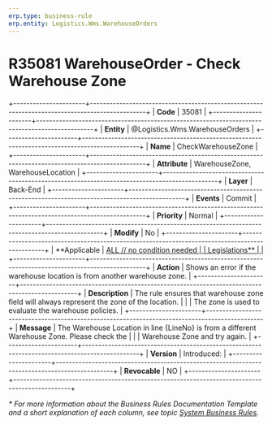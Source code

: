 ```yaml
---
erp.type: business-rule
erp.entity: Logistics.Wms.WarehouseOrders
---
```


# R35081 WarehouseOrder - Check Warehouse Zone
+----------------------+-----------------------------------------------------------------------------------------------+
| **Code**             | 35081                                                                                         |
+----------------------+-----------------------------------------------------------------------------------------------+
| **Entity**           | @Logistics.Wms.WarehouseOrders                                                                |
+----------------------+-----------------------------------------------------------------------------------------------+
| **Name**             | CheckWarehouseZonе                                                                            |
+----------------------+-----------------------------------------------------------------------------------------------+
| **Attribute**        | WarehouseZone, WarehouseLocation                                                              |
+----------------------+-----------------------------------------------------------------------------------------------+
| **Layer**            | Back-End                                                                                      |
+----------------------+-----------------------------------------------------------------------------------------------+
| **Events**           | Commit                                                                                        |
+----------------------+-----------------------------------------------------------------------------------------------+
| **Priority**         | Normal                                                                                        |
+----------------------+-----------------------------------------------------------------------------------------------+
| **Modify**           | No                                                                                            |
+----------------------+-----------------------------------------------------------------------------------------------+
| **Applicable         | [ALL // no condition needed                                                                   |
| Legislations**       | ](xref:applicable-legislations)                                                               |
+----------------------+-----------------------------------------------------------------------------------------------+
| **Action**           | Shows an error if the warehouse location is from another warehouse zone.                      |
+----------------------+-----------------------------------------------------------------------------------------------+
| **Description**      | The rule ensures that warehouse zone field will always represent the zone of the location.    |
|                      | The zone is used to evaluate the warehouse policies.                                          |
+----------------------+-----------------------------------------------------------------------------------------------+
| **Message**          | The Warehouse Location in line {LineNo} is from a different Warehouse Zone. Please check the  |
|                      | Warehouse Zone and try again.                                                                 |
+----------------------+-----------------------------------------------------------------------------------------------+
| **Version**          | Introduced:                                                                                   |
+----------------------+-----------------------------------------------------------------------------------------------+
| **Revocable**        | NO                                                                                            |
+----------------------+-----------------------------------------------------------------------------------------------+

*\* For more information about the Business Rules Documentation Template and a short explanation of each column, see
topic [System Business Rules](../templates/template-description-system-business-rules.md).*
